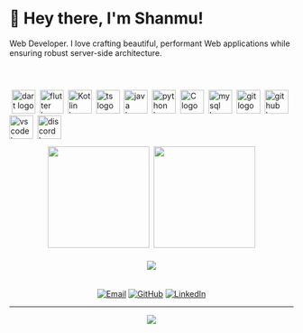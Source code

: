 # 👋 Hey there, I'm Shanmu!

Web Developer. I love crafting beautiful, performant Web applications while ensuring robust server-side architecture.

<div align="left">
<img height="85" />
  
  <img src="https://skillicons.dev/icons?i=html" height="42" alt="dart logo"  />
  <img width="0" />
  <img src="https://skillicons.dev/icons?i=css" height="42" alt="flutter logo"  />
  <img width="0" />
  <img src="https://skillicons.dev/icons?i=javascript" height="42" alt="Kotlin logo"  />
  <img width="0" />
  <img src="https://skillicons.dev/icons?i=typescript" height="42" alt="ts logo"  />
  <img width="0" />
  <img src="https://skillicons.dev/icons?i=java" height="42" alt="java logo"  />
  <img width="0" />
  <img src="https://skillicons.dev/icons?i=python" height="42" alt="python logo"  />
  <img width="0" />
  <img src="https://skillicons.dev/icons?i=c" height="42" alt="C logo"  />
  <img width="0" />
  <img src="https://skillicons.dev/icons?i=mysql" height="42" alt="mysql logo"  />
  <img width="0" />
  <img src="https://skillicons.dev/icons?i=git" height="42"   alt="git logo"  />
  <img width="0" />
  <img src="https://skillicons.dev/icons?i=github" height="42" alt="github logo"  />
  <img width="0" />

  <img src="https://skillicons.dev/icons?i=vscode" height="42" alt="vscode logo"  />
  <img width="0" />
  <img src="https://skillicons.dev/icons?i=discord" height="42" alt="discord logo"  />
  <img width="0" />
</div>

 <img height="10" />

<div align="center">
  <img height="180em" src="https://github-readme-stats.vercel.app/api?username=ShanmuganathanRamakrishnan&show_icons=true&theme=dark&include_all_commits=true&count_private=true"/>

   <img height="10" />

  <img height="180em" src="https://github-readme-stats.vercel.app/api/top-langs/?username=ShanmuganathanRamakrishnan&layout=compact&langs_count=7&theme=dark"/>
</div>

 <img height="20" />

<div align="center">
  <img src="https://github-profile-trophy.vercel.app/?username=ShanmuganathanRamakrishnan&theme=darkhub&no-frame=true&row=1"/>
</div>

 <img height="20" />

<div align="center">
  
[![Email](https://img.shields.io/badge/-Email-D14836?style=for-the-badge&logo=gmail&logoColor=white)](mailto:laserwolf50@gmail.com)
[![GitHub](https://img.shields.io/badge/-GitHub-181717?style=for-the-badge&logo=github&logoColor=white)](https://github.com/ShanmuganathanRamakrishnan)
[![LinkedIn](https://img.shields.io/badge/-LinkedIn-0077B5?style=for-the-badge&logo=linkedin&logoColor=white)](www.linkedin.com/in/shanmuganathan-ramakrishnan-305456279)

</div>

---

<div align="center">
  <img src="https://komarev.com/ghpvc/?username=ShanmuganathanRamakrishnan&color=blueviolet&style=flat-square&label=Profile+Views"/>
</div>

<!---
ShanmuganathanRamakrishnan/ShanmuganathanRamakrishnan is a ✨ special ✨ repository because its `README.md` (this file) appears on your GitHub profile.
You can click the Preview link to take a look at your changes.
--->
